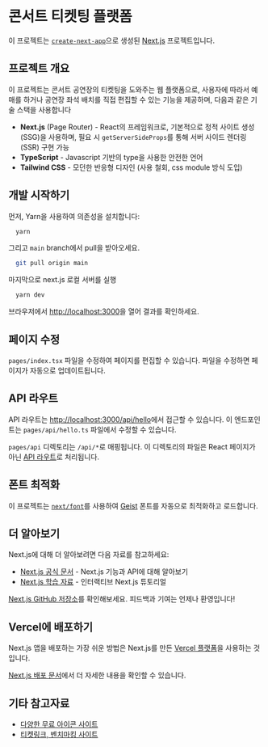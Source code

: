 # 콘서트 티켓팅 플랫폼

이 프로젝트는 [`create-next-app`](https://nextjs.org/docs/pages/api-reference/create-next-app)으로 생성된 [Next.js](https://nextjs.org) 프로젝트입니다.

## 프로젝트 개요

이 프로젝트는 콘서트 공연장의 티켓팅을 도와주는 웹 플랫폼으로, 사용자에 따라서 예매를 하거나 공연장 좌석 배치를 직접 편집할 수 있는 기능을 제공하며, 다음과 같은 기술 스택을 사용합니다

- **Next.js** (Page Router) - React의 프레임워크로, 기본적으로 정적 사이트 생성(SSG)을 사용하며, 필요 시 `getServerSideProps`를 통해 서버 사이드 렌더링(SSR) 구현 가능
- **TypeScript** - Javascript 기반의 type을 사용한 안전한 언어
- **Tailwind CSS** - 모던한 반응형 디자인 (사용 철회, css module 방식 도입)

## 개발 시작하기

먼저, Yarn을 사용하여 의존성을 설치합니다:

```bash
  yarn
```

그리고 `main` branch에서 pull을 받아오세요.
```bash
  git pull origin main
```
마지막으로 next.js 로컬 서버를 실행
```bash
  yarn dev
```

브라우저에서 [http://localhost:3000](http://localhost:3000)을 열어 결과를 확인하세요.

## 페이지 수정

`pages/index.tsx` 파일을 수정하여 페이지를 편집할 수 있습니다. 파일을 수정하면 페이지가 자동으로 업데이트됩니다.

## API 라우트

API 라우트는 [http://localhost:3000/api/hello](http://localhost:3000/api/hello)에서 접근할 수 있습니다. 이 엔드포인트는 `pages/api/hello.ts` 파일에서 수정할 수 있습니다.

`pages/api` 디렉토리는 `/api/*`로 매핑됩니다. 이 디렉토리의 파일은 React 페이지가 아닌 [API 라우트](https://nextjs.org/docs/pages/building-your-application/routing/api-routes)로 처리됩니다.

## 폰트 최적화

이 프로젝트는 [`next/font`](https://nextjs.org/docs/pages/building-your-application/optimizing/fonts)를 사용하여 [Geist](https://vercel.com/font) 폰트를 자동으로 최적화하고 로드합니다.

## 더 알아보기

Next.js에 대해 더 알아보려면 다음 자료를 참고하세요:

- [Next.js 공식 문서](https://nextjs.org/docs) - Next.js 기능과 API에 대해 알아보기
- [Next.js 학습 자료](https://nextjs.org/learn-pages-router) - 인터랙티브 Next.js 튜토리얼

[Next.js GitHub 저장소](https://github.com/vercel/next.js)를 확인해보세요. 피드백과 기여는 언제나 환영입니다!

## Vercel에 배포하기

Next.js 앱을 배포하는 가장 쉬운 방법은 Next.js를 만든 [Vercel 플랫폼](https://vercel.com/new?utm_medium=default-template&filter=next.js&utm_source=create-next-app&utm_campaign=create-next-app-readme)을 사용하는 것입니다.

[Next.js 배포 문서](https://nextjs.org/docs/pages/building-your-application/deploying)에서 더 자세한 내용을 확인할 수 있습니다.

## 기타 참고자료

- [다양한 무료 아이콘 사이트](https://icon-sets.iconify.design/)
- [티켓링크, 벤치마킹 사이트](https://www.ticketlink.co.kr/global/en/home)

